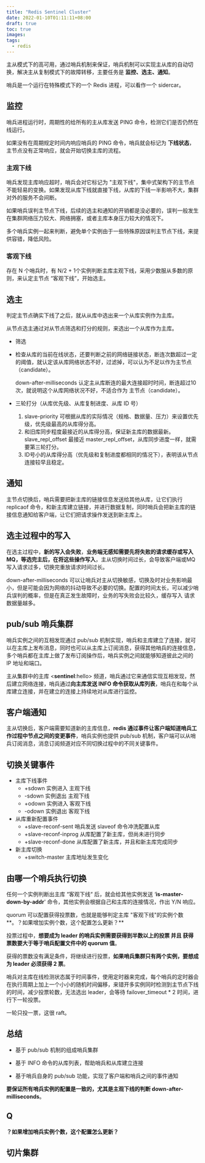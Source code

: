 ```yaml
---
title: "Redis Sentinel Cluster"
date: 2022-01-10T01:11:11+08:00
draft: true
toc: true
images:
tags: 
  - redis
---
```


主从模式下的高可用，通过哨兵机制来保证，哨兵机制可以实现主从库的自动切换，解决主从复制模式下的故障转移，主要任务是 **监控、选主、通知**。

哨兵是一个运行在特殊模式下的一个 Redis 进程，可以看作一个 sidercar。

## 监控

哨兵进程运行时，周期性的给所有的主从库发送 PING 命令，检测它们是否仍然在线运行。

如果没有在周期规定时间内响应哨兵的 PING 命令，哨兵就会标记为 **下线状态**，主节点没有正常响应，就会开始切换主库的流程。

### 主观下线

哨兵发现主库响应超时，哨兵会对它标记为 "主观下线"，集中式架构下的主节点不能轻易的变换。如果发现从库下线就直接下线，从库的下线一半影响不大，集群对外的服务不会间断。

如果哨兵误判主节点下线，后续的选主和通知的开销都是没必要的，误判一般发生在集群网络压力较大、网络拥塞，或者主库本身压力较大的情况下。

多个哨兵实例一起来判断，避免单个实例由于一些特殊原因误判主节点下线，来提供容错，降低风险。

### 客观下线

存在 N 个哨兵时，有 N/2 + 1个实例判断主库主观下线，采用少数服从多数的原则，来认定主节点 “客观下线”，开始选主。

## 选主

判定主节点确实下线了之后，就从从库中选出来一个从库实例作为主库。

从节点选主通过对从节点筛选和打分的规则，来选出一个从库作为主库。

- 筛选

- 检查从库的当前在线状态，还要判断之前的网络链接状态，断连次数超过一定的阈值，就认定该从库网络状态不好，过滤掉，可以认为不足以作为主节点 （candidate）。

  down-after-milliseconds 认定主从库断连的最大连接超时时间，断连超过10次，就说明这个从库网络状况不好，不适合作为 主节点（candidate）。

- 三轮打分（从库优先级、从库复制进度、从库 ID 号）

  1. slave-priority 可根据从库的实际情况（规格、数据量、压力）来设置优先级，优先级最高的从库得分高。
  2. 和旧库同步程度最接近的从库得分高，保证新主库的数据最新。slave_repl_offset 最接近 master_repl_offset，从库同步进度一样，就需要第三轮打分。
  3. ID号小的从库得分高（优先级和复制进度都相同的情况下），表明该从节点连接较早且稳定。

## 通知

主节点切换后，哨兵需要把新主库的链接信息发送给其他从库，让它们执行 replicaof 命令，和新主库建立链接，并进行数据复制，同时哨兵会把新主库的链接信息通知给客户端，让它们把请求操作发送到新主库上。

## 选主过程中的写入

在选主过程中，**新的写入会失败**，**业务端无感知需要先将失败的请求缓存或写入MQ，等选完主后，在将这些操作写入**，主从切换时间过长，会导致客户端或MQ 写入请求过多，切换完重放请求时间过长。

down-after-milliseconds 可以让哨兵对主从切换敏感，切换及时对业务影响最小，但是可能会因为网络的抖动导致不必要的切换。配置的时间太长，可以减少哨兵误判的概率，但是在真正发生故障时，业务的写失败会比较久，缓存写入 请求数据量越多。



## pub/sub 哨兵集群

哨兵实例之间的互相发现通过 pub/sub 机制实现，哨兵和主库建立了连接，就可以在主库上发布消息，同时也可以从主库上订阅消息，获得其他哨兵的连接信息，多个哨兵都在主库上做了发布订阅操作后，哨兵实例之间就能够知道彼此之间的 IP 地址和端口。

主从集群中的主库 <__sentinel__:hello> 频道，哨兵通过它来通信实现互相发现，然后建立网络连接，哨兵通过**向主库发送 INFO 命令获取从库列表**，哨兵在和每个从库建立连接，并在建立的连接上持续地对从库进行监控。



## 客户端通知

主从切换后，客户端需要知道新的主库信息，**redis 通过事件让客户端知道哨兵工作过程中节点之间的变更事件**，哨兵实例也提供 pub/sub 机制，客户端可以从哨兵订阅消息，消息订阅频道对应不同切换过程中的不同关键事件。

## 切换关键事件

- 主库下线事件
  - +sdown  实例进入 主观下线
  - -sdown   实例退出 主观下线
  - +odown  实例进入 客观下线
  - -odown   实例退出 客观下线
- 从库重新配置事件
  - +slave-reconf-sent      哨兵发送 slaveof 命令冲洗配置从库
  - +slave-reconf-inprog  从库配置了新主库，但尚未进行同步
  - +slave-reconf-done     从库配置了新主库，并且和新主库完成同步
- 新主库切换
  - +switch-master 主库地址发生变化

## 由哪一个哨兵执行切换

任何一个实例判断出主库 “客观下线“ 后，就会给其他实例发送 ‘**is-master-down-by-addr**' 命令，其他实例会根据自己和主库的连接情况，作出 Y/N 响应。

quorum 可以配置获得投票数，也就是能够判定主库 "客观下线"的实例个数**。？如果增加实例个数，这个配置怎么更新？**

投票过程中，**想要成为 leader 的哨兵实例需要获得到半数以上的投票 并且 获得票数要大于等于哨兵配置文件中的 quorum 值**。

获得的票数没有满足条件，将继续进行投票，**如果哨兵集群只有两个实例，要想成为 leader 必须获得 2 票**。

哨兵对主库在线检测状态属于时间事件，使用定时器来完成，每个哨兵的定时器会在执行周期上加上一个小小的随机时间偏移，来错开多实例同时检测到主节点下线的时间，减少投票轮数，无法选出 leader，会等待 failover_timeout * 2 时间，进行下一轮投票。

一轮只投一票，这很 raft。

## 总结

- 基于 pub/sub 机制的组成哨兵集群

- 基于 INFO 命令的从库列表，帮助哨兵和从库建立连接

- 基于哨兵自身的 pub/sub 功能，实现了客户端和哨兵之间的事件通知

**要保证所有哨兵实例的配置是一致的，尤其是主观下线的判断 down-after-milliseconds**。

## Q

**？如果增加哨兵实例个数，这个配置怎么更新？**

## 切片集群

